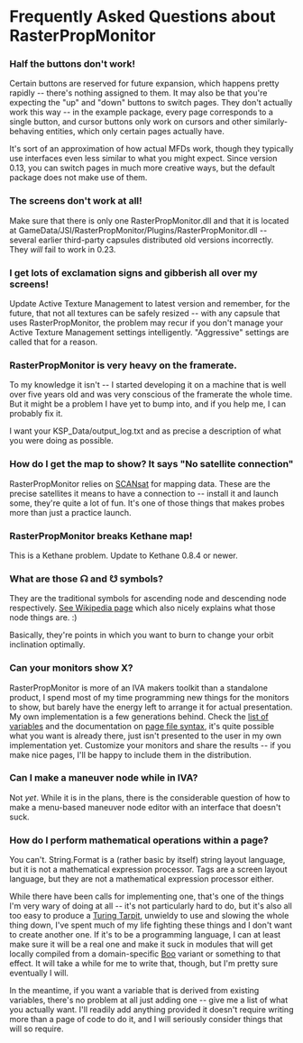 # Frequently Asked Questions about RasterPropMonitor

### Half the buttons don't work!

Certain buttons are reserved for future expansion, which happens pretty rapidly -- there's nothing assigned to them. It may also be that you're expecting the "up" and "down" buttons to switch pages. They don't actually work this way -- in the example package, every page corresponds to a single button, and cursor buttons only work on cursors and other similarly-behaving entities, which only certain pages actually have.

It's sort of an approximation of how actual MFDs work, though they typically use interfaces even less similar to what you might expect. Since version 0.13, you can switch pages in much more creative ways, but the default package does not make use of them.

### The screens don't work at all!

Make sure that there is only one RasterPropMonitor.dll and that it is located at GameData/JSI/RasterPropMonitor/Plugins/RasterPropMonitor.dll -- several earlier third-party capsules distributed old versions incorrectly. They *will* fail to work in 0.23.

### I get lots of exclamation signs and gibberish all over my screens!

Update Active Texture Management to latest version and remember, for the future, that not all textures can be safely resized -- with any capsule that uses RasterPropMonitor, the problem may recur if you don't manage your Active Texture Management settings intelligently. "Aggressive" settings are called that for a reason.

### RasterPropMonitor is very heavy on the framerate.

To my knowledge it isn't -- I started developing it on a machine that is well over five years old and was very conscious of the framerate the whole time. But it might be a problem I have yet to bump into, and if you help me, I can probably fix it.

I want your KSP_Data/output_log.txt and as precise a description of what you were doing as possible.

### How do I get the map to show? It says "No satellite connection"

RasterPropMonitor relies on [SCANsat](http://forum.kerbalspaceprogram.com/threads/55832) for mapping data. These are the precise satellites it means to have a connection to -- install it and launch some, they're quite a lot of fun. It's one of those things that makes probes more than just a practice launch.

### RasterPropMonitor breaks Kethane map!

This is a Kethane problem. Update to Kethane 0.8.4 or newer.

### What are those ☊ and ☋ symbols?

They are the traditional symbols for ascending node and descending node respectively. [See Wikipedia page](https://en.wikipedia.org/wiki/Orbital%20node) which also nicely explains what those node things are. :)

Basically, they're points in which you want to burn to change your orbit inclination optimally.

### Can your monitors show X?

RasterPropMonitor is more of an IVA makers toolkit than a standalone product, I spend most of my time programming new things for the monitors to show, but barely have the energy left to arrange it for actual presentation. My own implementation is a few generations behind. Check the [list of variables](https://github.com/Mihara/RasterPropMonitor/wiki/Defined-variables) and the documentation on [page file syntax](https://github.com/Mihara/RasterPropMonitor/wiki/Writing-page-definition-files), it's quite possible what you want is already there, just isn't presented to the user in my own implementation yet. Customize your monitors and share the results -- if you make nice pages, I'll be happy to include them in the distribution.

### Can I make a maneuver node while in IVA?

Not *yet*. While it is in the plans, there is the considerable question of how to make a menu-based maneuver node editor with an interface that doesn't suck.

### How do I perform mathematical operations within a page? 

You can't. String.Format is a (rather basic by itself) string layout language, but it is not a mathematical expression processor. Tags are a screen layout language, but they are not a mathematical expression processor either.

While there have been calls for implementing one, that's one of the things I'm very wary of doing at all -- it's not particularly hard to do, but it's also all too easy to produce a [Turing Tarpit](https://en.wikipedia.org/wiki/Turing%20tarpit), unwieldy to use and slowing the whole thing down, I've spent much of my life fighting these things and I don't want to create another one. If it's to be a programming language, I can at least make sure it will be a real one and make it suck in modules that will get locally compiled from a domain-specific [Boo](http://boo.codehaus.org/) variant or something to that effect. It will take a while for me to write that, though, but I'm pretty sure eventually I will.

In the meantime, if you want a variable that is derived from existing variables, there's no problem at all just adding one -- give me a list of what you actually want. I'll readily add anything provided it doesn't require writing more than a page of code to do it, and I will seriously consider things that will so require.

